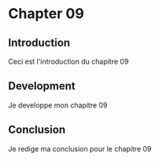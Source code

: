 # Chapter 09
## Introduction
Ceci est l'introduction du chapitre 09
## Development
Je developpe mon chapitre 09
## Conclusion
Je redige ma conclusion pour le chapitre 09
